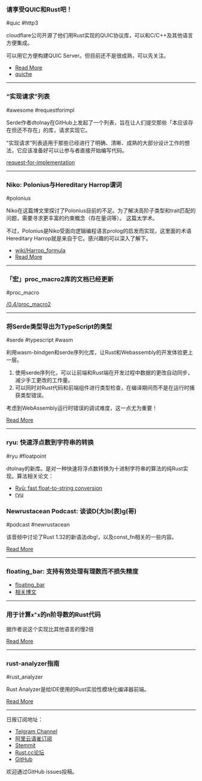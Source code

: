 ### 请享受QUIC和Rust吧！

#quic #http3

cloudflare公司开源了他们用Rust实现的QUIC协议库，可以和C/C++及其他语言方便集成。

可以用它方便构建QUIC Server。但目前还不是很成熟，可以先关注。

- [Read More](https://blog.cloudflare.com/enjoy-a-slice-of-quic-and-rust/)
- [quiche](https://github.com/cloudflare/quiche)

---

### “实现请求”列表

#awesome #requestforimpl

Serde作者dtolnay在GitHub上发起了一个列表，旨在让人们提交那些「本应该存在但还不存在」的库，请求实现它。

“实现请求”列表适用于那些已经进行了明确、清晰、成熟的大部分设计工作的想法，它应该准备好可以让参与者直接开始编写代码。

[request-for-implementation](https://github.com/dtolnay/request-for-implementation)

---

### Niko: Polonius与Hereditary Harrop谓词

#polonius 

Niko在这篇博文里探讨了Polonius目前的不足。为了解决高阶子类型和trait匹配的问题，需要寻求更丰富的约束概念（存在量词等）。 这篇太学术。

不过，Polonius是Niko受面向逻辑编程语言prolog的启发而实现，这里面的术语Hereditary Harrop就是来自于它。感兴趣的可以深入了解下。

- [wiki/Harrop_formula](https://en.wikipedia.org/wiki/Harrop_formula)
- [Read More](http://smallcultfollowing.com/babysteps/blog/2019/01/21/hereditary-harrop-region-constraints/)

---

### 「宏」proc_macro2库的文档已经更新

#proc_macro

[/0.4/proc_macro2](https://docs.rs/proc-macro2/0.4/proc_macro2/)

---

### 将Serde类型导出为TypeScript的类型

#serde #typescript #wasm

利用wasm-bindgen和serde序列化库，让Rust和Webassembly的开发体验更上一层。

1. 使用serde序列化，可以让前端和Rust端在开发过程中数据的更改自动同步，减少手工更改的工作量。
2.  可以同时对Rust代码和前端组件进行类型检查，在编译期间而不是在运行时捕获类型错误。

考虑到WebAssembly运行时错误的调试难度，这一点尤为重要！


[Read More](http://timryan.org/2019/01/22/exporting-serde-types-to-typescript.html)

---

### ryu: 快速浮点数到字符串的转换

#ryu #floatpoint

dtolnay的新库。是对一种快速将浮点数转换为十进制字符串的算法的纯Rust实现。算法相关论文：

- [Ryū: fast float-to-string conversion](https://dl.acm.org/citation.cfm?id=3192369)
- [ryu](https://github.com/dtolnay/ryu)

### Newrustacean Podcast: 谈谈D(大)b(表)g(哥)

#podcast #newrustacean

该音频中讨论了Rust 1.32的新语法dbg!，以及const_fn相关的一些内容。

[Read More](https://newrustacean.com/show_notes/news/rust_1_32/index.html)

---

### floating_bar: 支持有效处理有理数而不损失精度


- [floating_bar](https://github.com/1011X/floating_bar)
- [相关博文](http://www.iquilezles.org/www/articles/floatingbar/floatingbar.htm)

---

### 用于计算`x^x`的n阶导数的Rust代码

据作者说这个实现比其他语言的慢2倍

[Read More](https://gist.github.com/tov/af73f345710e937ec39a4dbaca4504fe)

---

###  rust-analyzer指南

#rust_analyzer

Rust Analyzer是给IDE使用的Rust实验性模块化编译器前端。

[Read More](https://github.com/rust-analyzer/rust-analyzer/blob/e0d8c86563b72e5414cf10fe16da5e88201447e2/guide.md)

---

日报订阅地址：

- [Telgram Channel](https://t.me/rust_daily_news )
- [阿里云语雀订阅](https://www.yuque.com/chaosbot/rustnews)
- [Stemmit](https://steemit.com/@blackanger)
- [Rust.cc论坛](https://rust.cc)
- [GitHub](https://github.com/RustStudy/rust_daily_news)

欢迎通过GitHub issues投稿。
